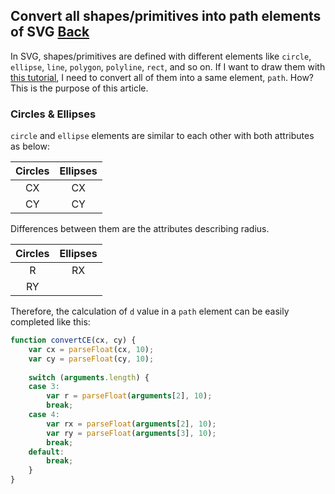 ## Convert all shapes/primitives into path elements of SVG [Back](./../SVG.md)

In SVG, shapes/primitives are defined with different elements like `circle`, `ellipse`, `line`, `polygon`, `polyline`, `rect`, and so on. If I want to draw them with [this tutorial](./../../canvas/drawing_a_svg/drawing_a_svg.md), I need to convert all of them into a same element, `path`. How? This is the purpose of this article.

### Circles & Ellipses

`circle` and `ellipse` elements are similar to each other with both attributes as below:

**Circles**|**Ellipses**
:-----:|:------:
CX|CX
CY|CY

Differences between them are the attributes describing radius.

**Circles**|**Ellipses**
:-----:|:------:
R|RX
|RY

Therefore, the calculation of `d` value in a `path` element can be easily completed like this:

```js
function convertCE(cx, cy) {
    var cx = parseFloat(cx, 10);
    var cy = parseFloat(cy, 10);
    
    switch (arguments.length) {
    case 3:
        var r = parseFloat(arguments[2], 10);
        break;
    case 4:
        var rx = parseFloat(arguments[2], 10);
        var ry = parseFloat(arguments[3], 10);
        break;
    default:
        break;
    }
}
```
